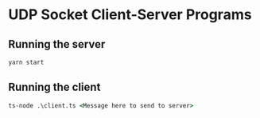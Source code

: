 # UDP Socket Client-Server Programs

## Running the server

```cmd
yarn start
```

## Running the client

```cmd
ts-node .\client.ts <Message here to send to server>
```
